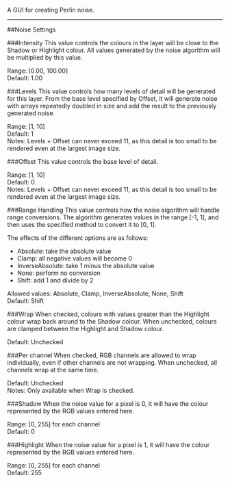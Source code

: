 A GUI for creating Perlin noise.

---
##Noise Settings

###Intensity
This value controls the colours in the layer will be close to the Shadow or Highlight colour. All values generated by the noise algorithm will be multiplied by this value.

Range: [0.00, 100.00]  
Default: 1.00

###Levels
This value controls how many levels of detail will be generated for this layer. From the base level specified by Offset, it will generate noise with arrays repeatedly doubled in size and add the result to the previously generated noise.

Range: [1, 10]  
Default: 1  
Notes: Levels + Offset can never exceed 11, as this detail is too small to be rendered even at the largest image size.

###Offset
This value controls the base level of detail.

Range: [1, 10]  
Default: 0  
Notes: Levels + Offset can never exceed 11, as this detail is too small to be rendered even at the largest image size.

###Range Handling
This value controls how the noise algorithm will handle range conversions. The algorithm generates values in the range [-1, 1], and then uses the specified method to convert it to [0, 1].

The effects of the different options are as follows:
- Absolute: take the absolute value
- Clamp: all negative values will become 0
- InverseAbsolute: take 1 minus the absolute value
- None: perform no conversion
- Shift: add 1 and divide by 2

Allowed values: Absolute, Clamp, InverseAbsolute, None, Shift  
Default: Shift

###Wrap
When checked, colours with values greater than the Highlight colour wrap back around to the Shadow colour. When unchecked, colours are clamped between the Highlight and Shadow colour.

Default: Unchecked

###Per channel
When checked, RGB channels are allowed to wrap individually, even if other channels are not wrapping. When unchecked, all channels wrap at the same time.

Default: Unchecked  
Notes: Only available when Wrap is checked.

###Shadow
When the noise value for a pixel is 0, it will have the colour represented by the RGB values entered here.

Range: [0, 255] for each channel  
Default: 0

###Highlight
When the noise value for a pixel is 1, it will have the colour represented by the RGB values entered here.

Range: [0, 255] for each channel  
Default: 255